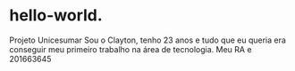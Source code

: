 # hello-world.
Projeto Unicesumar
Sou o Clayton, tenho 23 anos e tudo que eu queria era conseguir meu primeiro trabalho na área de tecnologia.
Meu RA e 201663645
